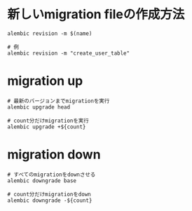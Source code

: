 # 新しいmigration fileの作成方法

```
alembic revision -m $(name)

# 例
alembic revision -m "create_user_table"
```

# migration up

```
# 最新のバージョンまでmigrationを実行
alembic upgrade head

# count分だけmigrationを実行
alembic upgrade +${count}
```

# migration down

```
# すべてのmigrationをdownさせる
alembic downgrade base

# count分だけmigrationをdown
alembic downgrade -${count}
```
